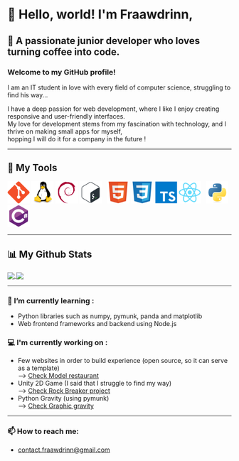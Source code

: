 # 👋 Hello, world! I'm Fraawdrinn, 
## 🤠 A passionate junior developer who loves turning coffee into code. 
### Welcome to my GitHub profile! 

I am an IT student in love with every field of computer science, struggling to find his way... <br>

I have a deep passion for web development, where I like I enjoy creating responsive and user-friendly interfaces.  <br>
My love for development stems from my fascination with technology, and I thrive on making small apps for myself, <br> hopping I will do it for a company in the future !

---

## 🧰 My Tools
<div style="diplay: inline;">
  <!-- Git -->
  <img src="https://github.com/devicons/devicon/blob/master/icons/git/git-original.svg" alt="HTML5" width="50" height="50" />
  <!-- Linux -->
  <img src="https://github.com/devicons/devicon/blob/master/icons/linux/linux-original.svg" alt="Debian" width="50" height="50" />
  <!-- Debian -->
  <img src="https://github.com/devicons/devicon/blob/master/icons/debian/debian-original.svg" alt="Debian" width="50" height="50" />
  <!-- Bash -->
  <img src="https://github.com/devicons/devicon/blob/master/icons/bash/bash-original.svg" alt="Bash" width="50" height="50" />
  &nbsp;
  <!-- HTML --> 
  <img src="https://github.com/devicons/devicon/blob/master/icons/html5/html5-original.svg" alt="HTML5" width="50" height="50" />
  <!-- CSS -->
  <img src="https://github.com/devicons/devicon/blob/master/icons/css3/css3-original.svg" alt="CSS3" width="50" height="50" />
  <!-- TS -->
  <img src="https://github.com/devicons/devicon/blob/master/icons/typescript/typescript-original.svg" alt="Python" width="50" height="50" />
  <!-- React -->
  <img src="https://github.com/devicons/devicon/blob/master/icons/react/react-original.svg" alt="React" width="50" height="50" />
  &nbsp;
  <!-- Python -->
  <img src="https://github.com/devicons/devicon/blob/master/icons/python/python-original.svg" alt="Python" width="50" height="50" />
  <!-- C++ -->
  <!-- <img src="https://github.com/devicons/devicon/blob/master/icons/cplusplus/cplusplus-original.svg" alt="C++" width="50" height="50" /> -->
  <!-- C# -->
  <img src="https://github.com/devicons/devicon/blob/master/icons/csharp/csharp-original.svg" alt="C#" width="50" height="50" />
  
</div>

---

## 📊 My Github Stats
<a href="https://github.com/anuraghazra/github-readme-stats">
  <img height=180 align="center" src="https://github-readme-stats.vercel.app/api?username=fraawdrinn&show_icons=true&theme=tokyonight" />
</a>
<a href="https://github.com/anuraghazra/github-readme-stats">
  <img height=180 align="center" src="https://github-readme-stats.vercel.app/api/top-langs/?username=fraawdrinn&theme=tokyonight" />
</a>

--- 

### 🌱 I’m currently learning :

- Python libraries such as numpy, pymunk, panda and matplotlib
- Web frontend frameworks and backend using Node.js

### 💻 I'm currently working on :

- Few websites in order to build experience (open source, so it can serve as a template) <br>
--> [Check Model restaurant](https://elmordjene.pazudev.fr)
- Unity 2D Game (I said that I struggle to find my way) <br>
--> [Check Rock Breaker project](https://github.com/IkWane/rock-breaker)
- Python Gravity (using pymunk) <br>
--> [Check Graphic gravity](https://github.com/Fraawdrinn/graphic_gravity)

---

### 📫 How to reach me:
- contact.fraawdrinn@gmail.com
<!--
**Fraawdrinn/Fraawdrinn** is a ✨ _special_ ✨ repository because its `README.md` (this file) appears on your GitHub profile.

Here are some ideas to get you started:

- 🔭 I’m currently working on ...
-  ...
- 👯 I’m looking to collaborate on ...
- 🤔 I’m looking for help with ...
- 💬 Ask me about ...
-  ...
- 😄 Pronouns: ...
- ⚡ Fun fact: ...
-->
